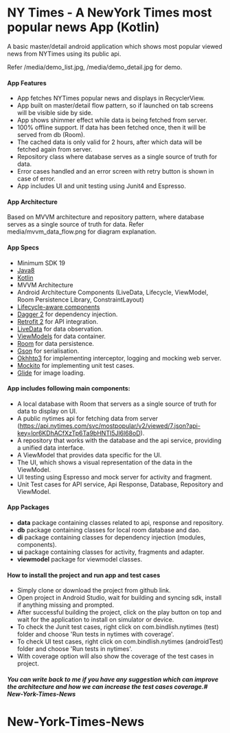 # NY Times - A NewYork Times most popular news App (Kotlin)

A basic master/detail android application which shows most popular viewed news from NYTimes using its public api.

Refer /media/demo_list.jpg, /media/demo_detail.jpg for demo. 

#### App Features
* App fetches NYTimes popular news and displays in RecyclerView.
* App built on master/detail flow pattern, so if launched on tab screens will be visible side by side.
* App shows shimmer effect while data is being fetched from server.
* 100% offline support. If data has been fetched once, then it will be served from db (Room).
* The cached data is only valid for 2 hours, after which data will be fetched again from server.
* Repository class where database serves as a single source of truth for data.
* Error cases handled and an error screen with retry button is shown in case of error.
* App includes UI and unit testing using Junit4 and Espresso.

#### App Architecture 
Based on MVVM architecture and repository pattern, where database serves as a single source of truth for data.
Refer media/mvvm_data_flow.png for diagram explanation.

#### App Specs
- Minimum SDK 19
- [Java8](https://java.com/en/download/faq/java8.xml)
- [Kotlin](https://kotlinlang.org/)
- MVVM Architecture
- Android Architecture Components (LiveData, Lifecycle, ViewModel, Room Persistence Library, ConstraintLayout)
- [Lifecycle-aware components](https://developer.android.com/topic/libraries/architecture/lifecycle)
- [Dagger 2](https://google.github.io/dagger/) for dependency injection.
- [Retrofit 2](https://square.github.io/retrofit/) for API integration.
- [LiveData](https://developer.android.com/topic/libraries/architecture/livedata) for data observation.
- [ViewModels](https://developer.android.com/topic/libraries/architecture/viewmodel) for data container.
- [Room](https://developer.android.com/topic/libraries/architecture/room) for data persistence.
- [Gson](https://github.com/google/gson) for serialisation.
- [Okhhtp3](https://github.com/square/okhttp) for implementing interceptor, logging and mocking web server.
- [Mockito](https://site.mockito.org/) for implementing unit test cases.
- [Glide](https://github.com/bumptech/glide) for image loading.

#### App includes following main components:
* A local database with Room that servers as a single source of truth for data to display on UI. 
* A public nytimes api for fetching data from server (https://api.nytimes.com/svc/mostpopular/v2/viewed/7.json?api-key=lor6KDhACfXzTp6Ta9bHNTI5Jl6l68oD).
* A repository that works with the database and the api service, providing a unified data interface.
* A ViewModel that provides data specific for the UI.
* The UI, which shows a visual representation of the data in the ViewModel.
* UI testing using Espresso and mock server for activity and fragment.
* Unit Test cases for API service, Api Response, Database, Repository and ViewModel.

#### App Packages
* <b>data</b> package containing classes related to api, response and repository.
* <b>db</b> package containing classes for local room database and dao.
* <b>di</b> package containing classes for dependency injection (modules, components).
* <b>ui</b> package containing classes for activity, fragments and adapter.
* <b>viewmodel</b> package for viewmodel classes.

#### How to install the project and run app and test cases
* Simply clone or download the project from github link.
* Open project in Android Studio, wait for building and syncing sdk, install if anything missing and prompted.
* After successful building the project, click on the play button on top and wait for the application to install on simulator or device.
* To check the Junit test cases, right click on com.bindlish.nytimes (test) folder and choose 'Run tests in nytimes with coverage'.
* To check UI test cases, right click on com.bindlish.nytimes (androidTest) folder and choose 'Run tests in nytimes'.
* With coverage option will also show the coverage of the test cases in project.

##### You can write back to me if you have any suggestion which can improve the architecture and how we can increase the test cases coverage.# New-York-Times-News
# New-York-Times-News
